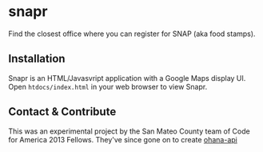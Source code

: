 snapr
=====

Find the closest office where you can register for SNAP (aka food stamps).

Installation
------------

Snapr is an HTML/Javasvript application with a Google Maps display UI.
Open `htdocs/index.html` in your web browser to view Snapr.

Contact & Contribute
--------------------

This was an experimental project by the San Mateo County team of Code for America 2013 Fellows. They've since gone on to create [ohana-api](https://github.com/codeforamerica/ohana-api)
